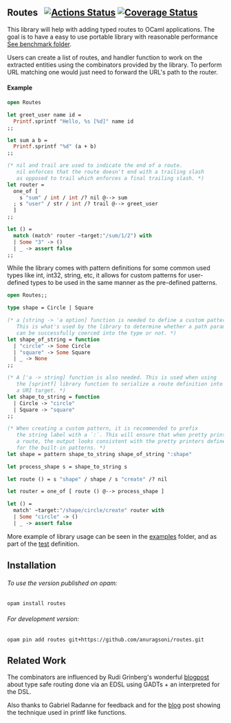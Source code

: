 ## Routes &nbsp; [![Actions Status](https://github.com/anuragsoni/routes/workflows/Build/badge.svg)](https://github.com/anuragsoni/routes/actions) [![Coverage Status](https://coveralls.io/repos/github/anuragsoni/routes/badge.svg?branch=master)](https://coveralls.io/github/anuragsoni/routes?branch=master)

This library will help with adding typed routes to OCaml applications.
The goal is to have a easy to use portable library with
reasonable performance [See benchmark folder](https://github.com/anuragsoni/routes/tree/master/bench).

Users can create a list of routes, and handler function to work
on the extracted entities using the combinators provided by
the library. To perform URL matching one would just need to forward
the URL's path to the router.

#### Example

```ocaml
open Routes

let greet_user name id =
  Printf.sprintf "Hello, %s [%d]" name id
;;

let sum a b =
  Printf.sprintf "%d" (a + b)
;;

(* nil and trail are used to indicate the end of a route.
   nil enforces that the route doesn't end with a trailing slash
   as opposed to trail which enforces a final trailing slash. *)
let router =
  one_of [
    s "sum" / int / int /? nil @--> sum
  ; s "user" / str / int /? trail @--> greet_user
  ]
;;

let () =
  match (match' router ~target:"/sum/1/2") with
  | Some "3" -> ()
  | _ -> assert false
;;
```

While the library comes with pattern definitions for some common used types like
int, int32, string, etc, it allows for custom patterns for user-defined types to be
used in the same manner as the pre-defined patterns.

```ocaml
open Routes;;

type shape = Circle | Square

(* a [string -> 'a option] function is needed to define a custom pattern.
   This is what's used by the library to determine whether a path param
   can be successfully coerced into the type or not. *)
let shape_of_string = function
  | "circle" -> Some Circle
  | "square" -> Some Square
  | _ -> None
;;

(* A ['a -> string] function is also needed. This is used when using
   the [sprintf] library function to serialize a route definition into
   a URI target. *)
let shape_to_string = function
  | Circle -> "circle"
  | Square -> "square"
;;

(* When creating a custom pattern, it is recommended to prefix
   the string label with a `:`. This will ensure that when pretty printing
   a route, the output looks consistent with the pretty printers defined
   for the built-in patterns. *)
let shape = pattern shape_to_string shape_of_string ":shape"

let process_shape s = shape_to_string s

let route () = s "shape" / shape / s "create" /? nil

let router = one_of [ route () @--> process_shape ]

let () =
  match' ~target:"/shape/circle/create" router with
  | Some "circle" -> ()
  | _ -> assert false
```

More example of library usage can be seen in the [examples](./example) folder,
and as part of the [test](./test/routing_test.ml) definition.

## Installation

###### To use the version published on opam:
```
opam install routes
```

###### For development version:
```
opam pin add routes git+https://github.com/anuragsoni/routes.git
```

## Related Work

The combinators are influenced by Rudi Grinberg's wonderful [blogpost](http://rgrinberg.com/posts/primitive-type-safe-routing/) about
type safe routing done via an EDSL using GADTs + an interpreted for the DSL.

Also thanks to Gabriel Radanne for feedback and for the [blog](https://drup.github.io/2016/08/02/difflists/) post showing the technique
used in printf like functions.

